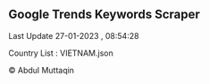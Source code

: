 

## Google Trends Keywords Scraper 
 
Last Update 27-01-2023 , 08:54:28

Country List :
VIETNAM.json



© Abdul Muttaqin 
